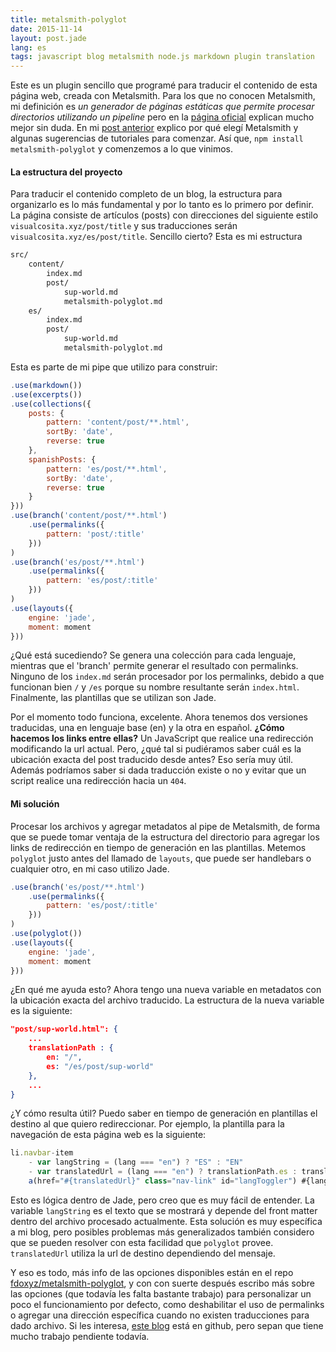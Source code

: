 ```yaml
---
title: metalsmith-polyglot
date: 2015-11-14
layout: post.jade
lang: es
tags: javascript blog metalsmith node.js markdown plugin translation
---
```


Este es un plugin sencillo que programé para traducir el contenido de esta página web, creada con Metalsmith. Para los que no conocen Metalsmith, mi definición es *un generador de páginas estáticas que permite procesar directorios utilizando un pipeline* pero en la [página oficial](http://www.metalsmith.io/) explican mucho mejor sin duda. En mi [post anterior](/es/post/metalsmith-polyglot) explico por qué elegí Metalsmith y algunas sugerencias de tutoriales para comenzar. Así que, `npm install metalsmith-polyglot` y comenzemos a lo que vinimos.

#### La estructura del proyecto

Para traducir el contenido completo de un blog, la estructura para organizarlo es lo más fundamental y por lo tanto es lo primero por definir. La página consiste de artículos (posts) con direcciones del siguiente estilo `visualcosita.xyz/post/title` y sus traducciones serán `visualcosita.xyz/es/post/title`. Sencillo cierto? Esta es mi estructura

```Makefile
src/
    content/
        index.md
        post/
            sup-world.md
            metalsmith-polyglot.md
    es/
        index.md
        post/
            sup-world.md
            metalsmith-polyglot.md
```

Esta es parte de mi pipe que utilizo para construir:

```js
.use(markdown())
.use(excerpts())
.use(collections({
    posts: {
        pattern: 'content/post/**.html',
        sortBy: 'date',
        reverse: true
    },
    spanishPosts: {
        pattern: 'es/post/**.html',
        sortBy: 'date',
        reverse: true
    }
}))
.use(branch('content/post/**.html')
    .use(permalinks({
        pattern: 'post/:title'
    }))
)
.use(branch('es/post/**.html')
    .use(permalinks({
        pattern: 'es/post/:title'
    }))
)
.use(layouts({
    engine: 'jade',
    moment: moment
}))
```

¿Qué está sucediendo? Se genera una colección para cada lenguaje, mientras que el 'branch' permite generar el resultado con permalinks. Ninguno de los `index.md` serán procesador por los permalinks, debido a que funcionan bien `/` y `/es` porque su nombre resultante serán `index.html`. Finalmente, las plantillas que se utilizan son Jade.

Por el momento todo funciona, excelente. Ahora tenemos dos versiones traducidas, una en lenguaje base (en) y la otra en español. **¿Cómo hacemos los links entre ellas?** Un JavaScript que realice una redirección modificando la url actual. Pero, ¿qué tal si pudiéramos saber cuál es la ubicación exacta del post traducido desde antes? Eso sería muy útil. Además podríamos saber si dada traducción existe o no y evitar que un script realice una redirección hacia un `404`.

#### Mi solución

Procesar los archivos y agregar metadatos al pipe de Metalsmith, de forma que se puede tomar ventaja de la estructura del directorio para agregar los links de redirección en tiempo de generación en las plantillas. Metemos `polyglot` justo antes del llamado de `layouts`, que puede ser handlebars o cualquier otro, en mi caso utilizo Jade.

```js
.use(branch('es/post/**.html')
    .use(permalinks({
        pattern: 'es/post/:title'
    }))
)
.use(polyglot())
.use(layouts({
    engine: 'jade',
    moment: moment
}))
```

¿En qué me ayuda esto? Ahora tengo una nueva variable en metadatos con la ubicación exacta del archivo traducido. La estructura de la nueva variable es la siguiente:

```json
"post/sup-world.html": {
    ...
    translationPath : {
        en: "/",
        es: "/es/post/sup-world"
    },
    ...
}
```

¿Y cómo resulta útil? Puedo saber en tiempo de generación en plantillas el destino al que quiero redireccionar. Por ejemplo, la plantilla para la navegación de esta página web es la siguiente:

```js
li.navbar-item
    - var langString = (lang === "en") ? "ES" : "EN"
    - var translatedUrl = (lang === "en") ? translationPath.es : translationPath.en
    a(href="#{translatedUrl}" class="nav-link" id="langToggler") #{langString}
```

Esto es lógica dentro de Jade, pero creo que es muy fácil de entender. La variable `langString` es el texto que se mostrará y depende del front matter dentro del archivo procesado actualmente. Esta solución es muy específica a mi blog, pero posibles problemas más generalizados también considero que se pueden resolver con esta facilidad que `polyglot` provee. `translatedUrl` utiliza la url de destino dependiendo del mensaje.

Y eso es todo, más info de las opciones disponibles están en el repo [fdoxyz/metalsmith-polyglot](https://github.com/fdoxyz/metalsmith-polyglot), y con con suerte después escribo más sobre las opciones (que todavía les falta bastante trabajo) para personalizar un poco el funcionamiento por defecto, como deshabilitar el uso de permalinks o agregar una dirección específica cuando no existen traducciones para dado archivo. Si les interesa, [este blog](https://github.com/fdoxyz/visualcosita) está en github, pero sepan que tiene mucho trabajo pendiente todavía.
